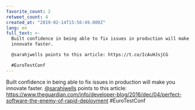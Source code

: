 ```yaml
---
favorite_count: 2
retweet_count: 4
created_at: "2019-02-14T15:56:49.000Z"
lang: en
full_text: >-
  Built confidence in being able to fix issues in production will make you
  innovate faster.

  @sarahjwells points to this article: https://t.co/IcAuHJsjCG

  #EuroTestConf
---
```


Built confidence in being able to fix issues in production will make you
innovate faster. [@sarahjwells](https://twitter.com/sarahjwells) points to this
article:
<https://www.theguardian.com/info/developer-blog/2016/dec/04/perfect-software-the-enemy-of-rapid-deployment>
#EuroTestConf
